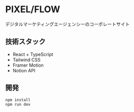 # PIXEL/FLOW

デジタルマーケティングエージェンシーのコーポレートサイト

## 技術スタック

- React + TypeScript
- Tailwind CSS
- Framer Motion
- Notion API

## 開発

```bash
npm install
npm run dev
```